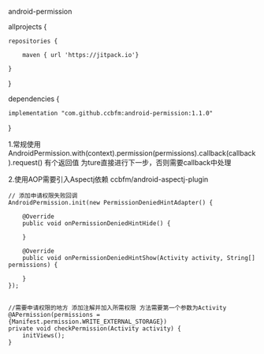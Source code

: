 android-permission


allprojects {

    repositories {

        maven { url 'https://jitpack.io'}
    
    }
}

dependencies {

    implementation "com.github.ccbfm:android-permission:1.1.0"
}


1.常规使用 AndroidPermission.with(context).permission(permissions).callback(callback).request() 有个返回值 为ture直接进行下一步，否则需要callback中处理

2.使用AOP需要引入Aspectj依赖 ccbfm/android-aspectj-plugin

    // 添加申请权限失败回调
    AndroidPermission.init(new PermissionDeniedHintAdapter() {

        @Override
        public void onPermissionDeniedHintHide() {

        }

        @Override
        public void onPermissionDeniedHintShow(Activity activity, String[] permissions) {

        }
    });
    
    
    //需要申请权限的地方 添加注解并加入所需权限 方法需要第一个参数为Activity
    @APermission(permissions = {Manifest.permission.WRITE_EXTERNAL_STORAGE})
    private void checkPermission(Activity activity) {
        initViews();
    }

